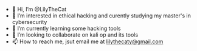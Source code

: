 - 👋 Hi, I’m @LilyTheCat
- 👀 I’m interested in ethical hacking and curently studying my master's in cybersecurity 
- 🌱 I’m currently learning some hacking tools
- 💞️ I’m looking to collaborate on  kali op and its tools 
- 📫 How to reach me, jsut email me at lilythecaty@gmail.com

<!---
LilyTheCat20/LilyTheCat20 is a ✨ special ✨ repository because its `README.md` (this file) appears on your GitHub profile.
You can click the Preview link to take a look at your changes.
--->
